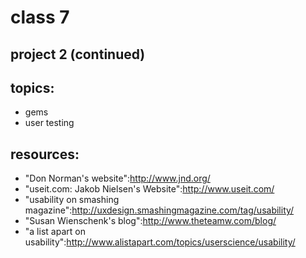 # class 7

## project 2 (continued)

## topics:

* gems
* user testing

## resources:

* "Don Norman's website":http://www.jnd.org/
* "useit.com: Jakob Nielsen's Website":http://www.useit.com/
* "usability on smashing magazine":http://uxdesign.smashingmagazine.com/tag/usability/
* "Susan Wienschenk's blog":http://www.theteamw.com/blog/
* "a list apart on usability":http://www.alistapart.com/topics/userscience/usability/

